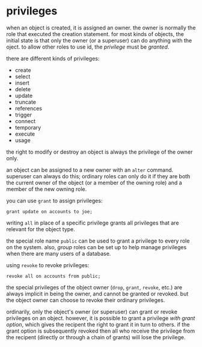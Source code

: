 # privileges

when an object is created, it is assigned an owner. the owner is normally the role that executed the creation statement. for most kinds of objects, the initial state is that only the owner (or a superuser) can do anything with the oject. to allow other roles to use id, the *privilege* must be *granted*.

there are different kinds of privileges:

* create
* select
* insert
* delete
* update
* truncate
* references
* trigger
* connect
* temporary
* execute
* usage

the right to modify or destroy an object is always the privilege of the owner only.

an object can be assigned to a new owner with an `alter` command. superuser can always do this; ordinary roles can only do it if they are both the current owner of the object (or a member of the owning role) and a member of the new owning role.

you can use `grant` to assign privileges:

    grant update on accounts to joe;

writing `all` in place of a specific privilege grants all privileges that are relevant for the object type.

the special role name `public` can be used to grant a privilege to every role on the system. also, *group* roles can be set up to help manage privileges when there are many users of a database.

using `revoke` to revoke privileges:

    revoke all on accounts from public;

the special privileges of the object owner (`drop`, `grant`, `revoke`, etc.) are always implicit in being the owner, and cannot be granted or revoked. but the object owner can choose to revoke their ordinary privileges.

ordinarily, only the object's owner (or superuser) can grant or revoke privileges on an object. however, it is possible to grant a privilege *with grant option*, which gives the recipent the right to grant it in turn to others. if the grant option is subsequently revoked then all who receive the privilege from the recipent (directly or through a chain of grants) will lose the privilege.
